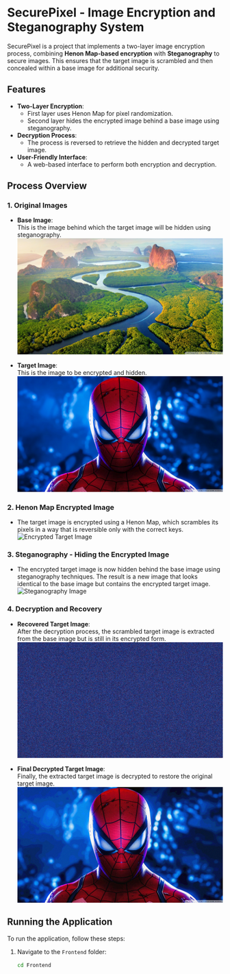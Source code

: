 # SecurePixel - Image Encryption and Steganography System

SecurePixel is a project that implements a two-layer image encryption process, combining **Henon Map-based encryption** with **Steganography** to secure images. This ensures that the target image is scrambled and then concealed within a base image for additional security.

## Features

- **Two-Layer Encryption**:
  - First layer uses Henon Map for pixel randomization.
  - Second layer hides the encrypted image behind a base image using steganography.
- **Decryption Process**:
  - The process is reversed to retrieve the hidden and decrypted target image.
- **User-Friendly Interface**:
  - A web-based interface to perform both encryption and decryption.

## Process Overview

### 1. Original Images

- **Base Image**:  
  This is the image behind which the target image will be hidden using steganography.  
  ![Base Image](Backend/base_image/2.jpg)

- **Target Image**:  
  This is the image to be encrypted and hidden.  
  ![Target Image](Backend/target_image/1.jpg)

### 2. Henon Map Encrypted Image

- The target image is encrypted using a Henon Map, which scrambles its pixels in a way that is reversible only with the correct keys.  
  ![Encrypted Target Image](Backend/output/encrypted_target.png)

### 3. Steganography - Hiding the Encrypted Image

- The encrypted target image is now hidden behind the base image using steganography techniques. The result is a new image that looks identical to the base image but contains the encrypted target image.  
  ![Steganography Image](Backend/output/steg.png)

### 4. Decryption and Recovery

- **Recovered Target Image**:  
  After the decryption process, the scrambled target image is extracted from the base image but is still in its encrypted form.  
  ![Recovered Target Image](Backend/output/Target_re.png)

- **Final Decrypted Target Image**:  
  Finally, the extracted target image is decrypted to restore the original target image.  
  ![Decrypted Target Image](Backend/output/decrypted_target.png)

## Running the Application

To run the application, follow these steps:

1. Navigate to the `Frontend` folder:
   ```bash
   cd Frontend
